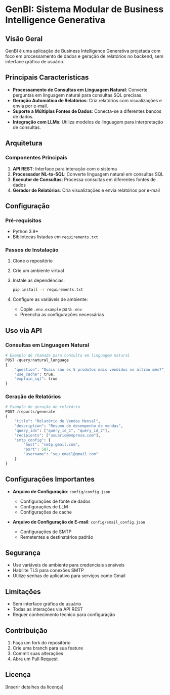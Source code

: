 # GenBI: Sistema Modular de Business Intelligence Generativa

## Visão Geral

GenBI é uma aplicação de Business Intelligence Generativa projetada com foco em processamento de dados e geração de relatórios no backend, sem interface gráfica de usuário.

## Principais Características

- **Processamento de Consultas em Linguagem Natural**: Converte perguntas em linguagem natural para consultas SQL precisas.
- **Geração Automática de Relatórios**: Cria relatórios com visualizações e envia por e-mail.
- **Suporte a Múltiplas Fontes de Dados**: Conecta-se a diferentes bancos de dados.
- **Integração com LLMs**: Utiliza modelos de linguagem para interpretação de consultas.

## Arquitetura

### Componentes Principais

1. **API REST**: Interface para interação com o sistema
2. **Processador NL-to-SQL**: Converte linguagem natural em consultas SQL
3. **Executor de Consultas**: Processa consultas em diferentes fontes de dados
4. **Gerador de Relatórios**: Cria visualizações e envia relatórios por e-mail

## Configuração

### Pré-requisitos

- Python 3.9+
- Bibliotecas listadas em `requirements.txt`

### Passos de Instalação

1. Clone o repositório
2. Crie um ambiente virtual
3. Instale as dependências:
   ```bash
   pip install -r requirements.txt
   ```

4. Configure as variáveis de ambiente:
   - Copie `.env.example` para `.env`
   - Preencha as configurações necessárias

## Uso via API

### Consultas em Linguagem Natural

```python
# Exemplo de chamada para consulta em linguagem natural
POST /query/natural_language
{
    "question": "Quais são os 5 produtos mais vendidos no último mês?",
    "use_cache": true,
    "explain_sql": true
}
```

### Geração de Relatórios

```python
# Exemplo de geração de relatório
POST /reports/generate
{
    "title": "Relatório de Vendas Mensal",
    "description": "Resumo de desempenho de vendas",
    "query_ids": ["query_id_1", "query_id_2"],
    "recipients": ["usuario@empresa.com"],
    "smtp_config": {
        "host": "smtp.gmail.com",
        "port": 587,
        "username": "seu_email@gmail.com"
    }
}
```

## Configurações Importantes

- **Arquivo de Configuração**: `config/config.json`
  - Configurações de fonte de dados
  - Configurações de LLM
  - Configurações de cache

- **Arquivo de Configuração de E-mail**: `config/email_config.json`
  - Configurações de SMTP
  - Remetentes e destinatários padrão

## Segurança

- Use variáveis de ambiente para credenciais sensíveis
- Habilite TLS para conexões SMTP
- Utilize senhas de aplicativo para serviços como Gmail

## Limitações

- Sem interface gráfica de usuário
- Todas as interações via API REST
- Requer conhecimento técnico para configuração

## Contribuição

1. Faça um fork do repositório
2. Crie uma branch para sua feature
3. Commit suas alterações
4. Abra um Pull Request

## Licença

[Inserir detalhes da licença]